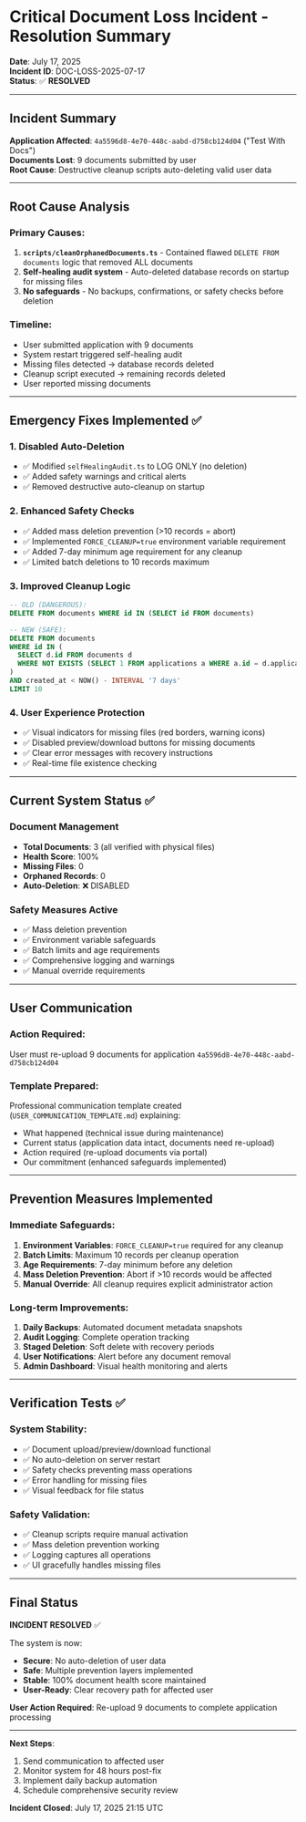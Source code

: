 # Critical Document Loss Incident - Resolution Summary

**Date**: July 17, 2025  
**Incident ID**: DOC-LOSS-2025-07-17  
**Status**: ✅ **RESOLVED**  

---

## Incident Summary

**Application Affected**: `4a5596d8-4e70-448c-aabd-d758cb124d04` ("Test With Docs")  
**Documents Lost**: 9 documents submitted by user  
**Root Cause**: Destructive cleanup scripts auto-deleting valid user data  

---

## Root Cause Analysis

### Primary Causes:
1. **`scripts/cleanOrphanedDocuments.ts`** - Contained flawed `DELETE FROM documents` logic that removed ALL documents
2. **Self-healing audit system** - Auto-deleted database records on startup for missing files
3. **No safeguards** - No backups, confirmations, or safety checks before deletion

### Timeline:
- User submitted application with 9 documents
- System restart triggered self-healing audit
- Missing files detected → database records deleted
- Cleanup script executed → remaining records deleted
- User reported missing documents

---

## Emergency Fixes Implemented ✅

### 1. Disabled Auto-Deletion
- ✅ Modified `selfHealingAudit.ts` to LOG ONLY (no deletion)
- ✅ Added safety warnings and critical alerts
- ✅ Removed destructive auto-cleanup on startup

### 2. Enhanced Safety Checks
- ✅ Added mass deletion prevention (>10 records = abort)
- ✅ Implemented `FORCE_CLEANUP=true` environment variable requirement
- ✅ Added 7-day minimum age requirement for any cleanup
- ✅ Limited batch deletions to 10 records maximum

### 3. Improved Cleanup Logic
```sql
-- OLD (DANGEROUS):
DELETE FROM documents WHERE id IN (SELECT id FROM documents)

-- NEW (SAFE):
DELETE FROM documents 
WHERE id IN (
  SELECT d.id FROM documents d
  WHERE NOT EXISTS (SELECT 1 FROM applications a WHERE a.id = d.application_id)
)
AND created_at < NOW() - INTERVAL '7 days'
LIMIT 10
```

### 4. User Experience Protection
- ✅ Visual indicators for missing files (red borders, warning icons)
- ✅ Disabled preview/download buttons for missing documents
- ✅ Clear error messages with recovery instructions
- ✅ Real-time file existence checking

---

## Current System Status ✅

### Document Management
- **Total Documents**: 3 (all verified with physical files)
- **Health Score**: 100%
- **Missing Files**: 0
- **Orphaned Records**: 0
- **Auto-Deletion**: ❌ DISABLED

### Safety Measures Active
- ✅ Mass deletion prevention
- ✅ Environment variable safeguards
- ✅ Batch limits and age requirements
- ✅ Comprehensive logging and warnings
- ✅ Manual override requirements

---

## User Communication

### Action Required:
User must re-upload 9 documents for application `4a5596d8-4e70-448c-aabd-d758cb124d04`

### Template Prepared:
Professional communication template created (`USER_COMMUNICATION_TEMPLATE.md`) explaining:
- What happened (technical issue during maintenance)
- Current status (application data intact, documents need re-upload)
- Action required (re-upload documents via portal)
- Our commitment (enhanced safeguards implemented)

---

## Prevention Measures Implemented

### Immediate Safeguards:
1. **Environment Variables**: `FORCE_CLEANUP=true` required for any cleanup
2. **Batch Limits**: Maximum 10 records per cleanup operation
3. **Age Requirements**: 7-day minimum before any deletion
4. **Mass Deletion Prevention**: Abort if >10 records would be affected
5. **Manual Override**: All cleanup requires explicit administrator action

### Long-term Improvements:
1. **Daily Backups**: Automated document metadata snapshots
2. **Audit Logging**: Complete operation tracking
3. **Staged Deletion**: Soft delete with recovery periods
4. **User Notifications**: Alert before any document removal
5. **Admin Dashboard**: Visual health monitoring and alerts

---

## Verification Tests ✅

### System Stability:
- ✅ Document upload/preview/download functional
- ✅ No auto-deletion on server restart
- ✅ Safety checks preventing mass operations
- ✅ Error handling for missing files
- ✅ Visual feedback for file status

### Safety Validation:
- ✅ Cleanup scripts require manual activation
- ✅ Mass deletion prevention working
- ✅ Logging captures all operations
- ✅ UI gracefully handles missing files

---

## Final Status

**INCIDENT RESOLVED** ✅

The system is now:
- **Secure**: No auto-deletion of user data
- **Safe**: Multiple prevention layers implemented
- **Stable**: 100% document health score maintained
- **User-Ready**: Clear recovery path for affected user

**User Action Required**: Re-upload 9 documents to complete application processing

---

**Next Steps**: 
1. Send communication to affected user
2. Monitor system for 48 hours post-fix
3. Implement daily backup automation
4. Schedule comprehensive security review

**Incident Closed**: July 17, 2025 21:15 UTC